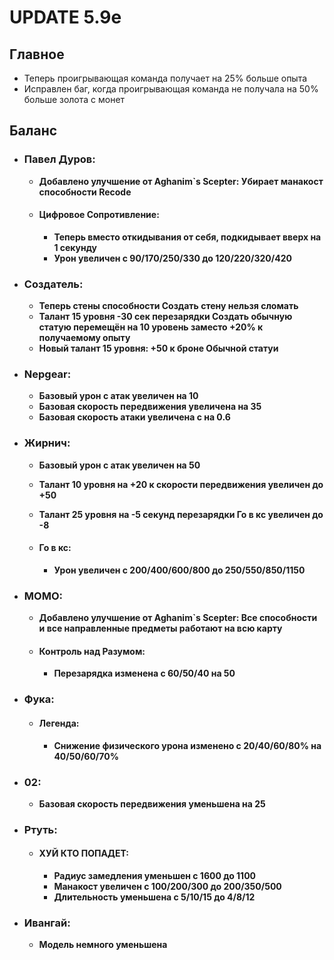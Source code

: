# UPDATE 5.9e

## Главное

* Теперь проигрывающая команда получает на 25% больше опыта
* Исправлен баг, когда проигрывающая команда не получала на 50% больше золота с монет

## Баланс

* ### Павел Дуров:
  * **Добавлено улучшение от Aghanim`s Scepter: Убирает манакост способности Recode**

  * #### Цифровое Сопротивление: 
    * **Теперь вместо откидывания от себя, подкидывает вверх на 1 секунду**
    * **Урон увеличен с 90/170/250/330 до 120/220/320/420**
    
* ### Создатель:
  * **Теперь стены способности Создать стену нельзя сломать**
  * **Талант 15 уровня -30 сек перезарядки Создать обычную статую перемещён на 10 уровень заместо +20% к получаемому опыту**
  * **Новый талант 15 уровня: +50 к броне Обычной статуи**
  
* ### Nepgear:
  * **Базовый урон с атак увеличен на 10**
  * **Базовая скорость передвижения увеличена на 35**
  * **Базовая скорость атаки увеличена с на 0.6**
  
* ### Жирнич:
  * **Базовый урон с атак увеличен на 50**
  * **Талант 10 уровня на +20 к скорости передвижения увеличен до +50**
  * **Талант 25 уровня на -5 секунд перезарядки Го в кс увеличен до -8**
  
  * #### Го в кс: 
    * **Урон увеличен с 200/400/600/800 до 250/550/850/1150**

* ### МОМО:
  * **Добавлено улучшение от Aghanim`s Scepter: Все способности и все направленные предметы работают на всю карту**

  * #### Контроль над Разумом:
    * **Перезарядка изменена с 60/50/40 на 50**
    
* ### Фука:

  * #### Легенда:
    * **Снижение физического урона изменено с 20/40/60/80% на 40/50/60/70%**
    
* ### 02:
  * **Базовая скорость передвижения уменьшена на 25**
  
* ### Ртуть:

  * #### ХУЙ КТО ПОПАДЕТ:
    * **Радиус замедления уменьшен с 1600 до 1100**
    * **Манакост увеличен с 100/200/300 до 200/350/500**
    * **Длительность уменьшена с 5/10/15 до 4/8/12**
    
* ### Ивангай:
  * **Модель немного уменьшена**


